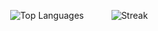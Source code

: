 <p align="center">
  <img src="https://github-readme-stats.vercel.app/api/top-langs/?username=mihneagrigore&theme=gruvbox&show_icons=true&hide_border=false&layout=compact" alt="Top Languages" style="margin-right: 40px;">
  <img src="https://github-readme-streak-stats.herokuapp.com/?user=mihneagrigore&theme=gruvbox&hide_border=false" alt="Streak">
</p>
